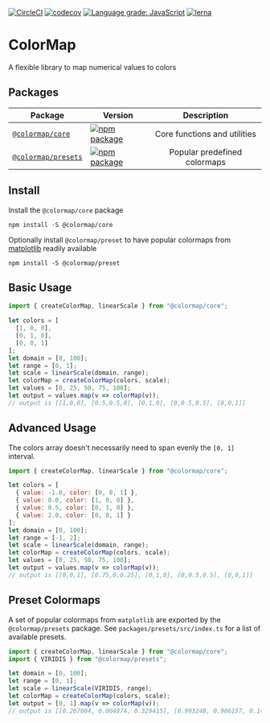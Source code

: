 [![CircleCI](https://circleci.com/gh/alesgenova/colormap/tree/master.svg?style=shield)](https://circleci.com/gh/alesgenova/colormap/tree/master)
[![codecov](https://codecov.io/gh/alesgenova/colormap/branch/master/graph/badge.svg)](https://codecov.io/gh/alesgenova/colormap)
[![Language grade: JavaScript](https://img.shields.io/lgtm/grade/javascript/g/alesgenova/colormap.svg)](https://lgtm.com/projects/g/alesgenova/colormap/context:javascript)
[![lerna](https://img.shields.io/badge/maintained%20with-lerna-cc00ff.svg)](https://lerna.js.org/)

# ColorMap
A flexible library to map numerical values to colors

## Packages
| Package | Version | Description |
| ------- | ------- |:-----:|
| [`@colormap/core`](packages/core) | [![npm package](https://img.shields.io/npm/v/@colormap/core.svg)](https://www.npmjs.com/package/@colormap/core) | Core functions and utilities
| [`@colormap/presets`](packages/presets) | [![npm package](https://img.shields.io/npm/v/@colormap/presets.svg)](https://www.npmjs.com/package/@colormap/presets) | Popular predefined colormaps

## Install
Install the `@colormap/core` package
```
npm install -S @colormap/core
```

Optionally install `@colormap/preset` to have popular colormaps from [matplotlib](https://matplotlib.org/tutorials/colors/colormaps.html) readily available
```
npm install -S @colormap/preset
```

## Basic Usage
```javascript
import { createColorMap, linearScale } from "@colormap/core";

let colors = [
  [1, 0, 0],
  [0, 1, 0],
  [0, 0, 1]
];
let domain = [0, 100];
let range = [0, 1];
let scale = linearScale(domain, range);
let colorMap = createColorMap(colors, scale);
let values = [0, 25, 50, 75, 100];
let output = values.map(v => colorMap(v));
// output is [[1,0,0], [0.5,0.5,0], [0,1,0], [0,0.5,0.5], [0,0,1]]
```

## Advanced Usage
The colors array doesn't necessarily need to span evenly the `[0, 1]` interval.
```javascript
import { createColorMap, linearScale } from "@colormap/core";

let colors = [
  { value: -1.0, color: [0, 0, 1] },
  { value: 0.0, color: [1, 0, 0] },
  { value: 0.5, color: [0, 1, 0] },
  { value: 2.0, color: [0, 0, 1] }
];
let domain = [0, 100];
let range = [-1, 2];
let scale = linearScale(domain, range);
let colorMap = createColorMap(colors, scale);
let values = [0, 25, 50, 75, 100];
let output = values.map(v => colorMap(v));
// output is [[0,0,1], [0.75,0,0.25], [0,1,0], [0,0.5,0.5], [0,0,1]]
```

## Preset Colormaps
A set of popular colormaps from `matplotlib` are exported by the `@colormap/presets` package. See `packages/presets/src/index.ts` for a list of available presets.
```javascript
import { createColorMap, linearScale } from "@colormap/core";
import { VIRIDIS } from "@colormap/presets";

let domain = [0, 100];
let range = [0, 1];
let scale = linearScale(VIRIDIS, range);
let colorMap = createColorMap(colors, scale);
let output = [0, 1].map(v => colorMap(v));
// output is [[0.267004, 0.004874, 0.329415], [0.993248, 0.906157, 0.143936]]
```
